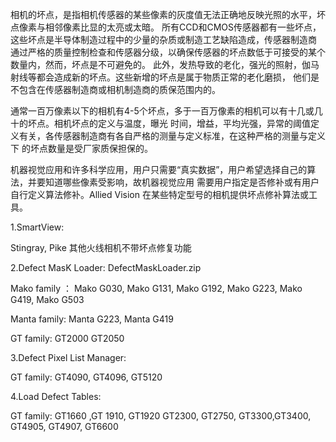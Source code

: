 相机的坏点，是指相机传感器的某些像素的灰度值无法正确地反映光照的水平，坏点像素与相邻像素比显的太亮或太暗。
所有CCD和CMOS传感器都有一些坏点， 这些坏点是半导体制造过程中的少量的杂质或制造工艺缺陷造成，传感器制造商
通过严格的质量控制检查和传感器分级，以确保传感器的坏点数低于可接受的某个数量内，然而，坏点是不可避免的。
此外，发热导致的老化，强光的照射，伽马射线等都会造成新的坏点。这些新增的坏点是属于物质正常的老化磨损，
他们是不包含在传感器制造商或相机制造商的质保范围内的。

通常一百万像素以下的相机有4-5个坏点，多于一百万像素的相机可以有十几或几十的坏点。相机坏点的定义与温度，曝光
时间，增益，平均光强，异常的阈值定义有关，各传感器制造商有各自严格的测量与定义标准，在这种严格的测量与定义下
的坏点数量是受厂家质保担保的。

机器视觉应用和许多科学应用，用户只需要“真实数据”，用户希望选择自己的算法，并要知道哪些像素受影响，故机器视觉应用
需要用户指定是否修补或有用户自行定义算法修补。Allied Vision 在某些特定型号的相机提供坏点修补算法或工具。

1.SmartView:

Stingray, Pike 其他火线相机不带坏点修复功能


2.Defect MasK Loader: DefectMaskLoader.zip

Mako family ： Mako G030, Mako G131, Mako G192, Mako G223, Mako G419, Mako G503

Manta family: Manta G223, Manta G419

GT family: GT2000 GT2050


3.Defect Pixel List Manager:

GT family: GT4090, GT4096, GT5120


4.Load Defect Tables:

GT family: GT1660 ,GT 1910, GT1920 GT2300, GT2750, GT3300,GT3400, GT4905, GT4907, GT6600
